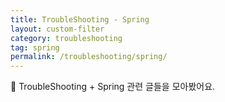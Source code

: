 ```yaml
---
title: TroubleShooting - Spring
layout: custom-filter
category: troubleshooting
tag: spring
permalink: /troubleshooting/spring/
---
```


🧠 TroubleShooting + Spring 관련 글들을 모아봤어요.
